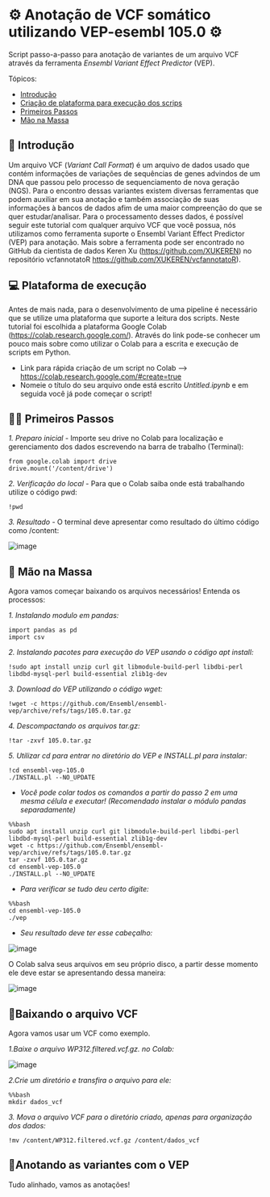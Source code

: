 # ⚙ Anotação de VCF somático utilizando VEP-esembl 105.0 ⚙
Script passo-a-passo para anotação de variantes de um arquivo VCF através da ferramenta _Ensembl Variant Effect Predictor_ (VEP). 

Tópicos:
- [Introdução](##Introdução)
- [Criação de plataforma para execução dos scrips](##Plataforma-de-execução)
- [Primeiros Passos](##Primeiros-Passos)
- [Mão na Massa](##Mão-na-Massa)

## 📃 Introdução
Um arquivo VCF (_Variant Call Format_) é um arquivo de dados usado que contém informações de variações de sequências de genes advindos de um DNA que passou pelo processo de sequenciamento de nova geração (NGS). Para o encontro dessas variantes existem diversas ferramentas que podem auxiliar em sua anotação e também associação de suas informações à bancos de dados afim de uma maior compreenção do que se quer estudar/analisar. 
Para o processamento desses dados, é possível seguir este tutorial com qualquer arquivo VCF que você possua, nós utilizamos como ferramenta suporte o Ensembl Variant Effect Predictor (VEP) para anotação. Mais sobre a ferramenta pode ser encontrado no GitHub da cientista de dados Keren Xu (https://github.com/XUKEREN) no repositório vcfannotatoR https://github.com/XUKEREN/vcfannotatoR).

## 💻 Plataforma de execução 
Antes de mais nada, para o desenvolvimento de uma pipeline é necessário que se utilize uma plataforma que suporte a leitura dos scripts. Neste tutorial foi escolhida a plataforma Google Colab (https://colab.research.google.com/). Através do link pode-se conhecer um pouco mais sobre como utilizar o Colab para a escrita e execução de scripts em Python. 
- Link para rápida criação de um script no Colab --> https://colab.research.google.com/#create=true
- Nomeie o título do seu arquivo onde está escrito *Untitled.ipynb* e em seguida você já pode começar o script!

## 🚶‍♂️ Primeiros Passos

 _1. Preparo inicial_ - Importe seu drive no Colab para localização e gerenciamento dos dados escrevendo na barra de trabalho (Terminal):
```
from google.colab import drive
drive.mount('/content/drive')
```
 _2. Verificação do local_ - Para que o Colab saiba onde está trabalhando utilize o código pwd:
```
!pwd
  ```
 _3. Resultado_ - O terminal deve apresentar como resultado do último código como /content:

![image](https://user-images.githubusercontent.com/99352577/202039441-2901185f-55da-4114-a4f2-2868e3bfe1f3.png)

## 🔨 Mão na Massa
Agora vamos começar baixando os arquivos necessários! Entenda os processos:

 _1. Instalando modulo em pandas:_
```
import pandas as pd
import csv
```
 _2. Instalando pacotes para execução do VEP usando o código apt install:_

```
!sudo apt install unzip curl git libmodule-build-perl libdbi-perl libdbd-mysql-perl build-essential zlib1g-dev

```

 _3. Download do VEP utilizando o código wget:_
  
```
!wget -c https://github.com/Ensembl/ensembl-vep/archive/refs/tags/105.0.tar.gz
```
 _4. Descompactando os arquivos tar.gz:_
```
!tar -zxvf 105.0.tar.gz
```
 _5. Utilizar cd para entrar no diretório do VEP e INSTALL.pl para instalar:_
  
```
!cd ensembl-vep-105.0
./INSTALL.pl --NO_UPDATE
```

- *Você pode colar todos os comandos a partir do passo 2 em uma mesma célula e executar! (Recomendado instalar o módulo pandas separadamente)*

```
%%bash
sudo apt install unzip curl git libmodule-build-perl libdbi-perl libdbd-mysql-perl build-essential zlib1g-dev
wget -c https://github.com/Ensembl/ensembl-vep/archive/refs/tags/105.0.tar.gz
tar -zxvf 105.0.tar.gz
cd ensembl-vep-105.0
./INSTALL.pl --NO_UPDATE 
```

- *Para verificar se tudo deu certo digite:*

```
%%bash
cd ensembl-vep-105.0
./vep
```
- *Seu resultado deve ter esse cabeçalho:*

![image](https://user-images.githubusercontent.com/99352577/202039139-9f90f685-98a5-4be0-922e-b00a4e951630.png)

O Colab salva seus arquivos em seu próprio disco, a partir desse momento ele deve estar se apresentando dessa maneira:

![image](https://user-images.githubusercontent.com/99352577/202040299-e9732c77-6e8e-4421-b2a6-10f9793929b0.png)


## 🧬Baixando o arquivo VCF
Agora vamos usar um VCF como exemplo. 

  _1.Baixe o arquivo *WP312.filtered.vcf.gz.* no Colab:_

![image](https://user-images.githubusercontent.com/99352577/202040401-5eb872d4-664c-4f62-8df3-7931dfb2a083.png)

  _2.Crie um diretório e transfira o arquivo para ele:_
```
%%bash
mkdir dados_vcf
````
  _3. Mova o arquivo VCF para o diretório criado, apenas para organização dos dados:_
````
!mv /content/WP312.filtered.vcf.gz /content/dados_vcf
````
  
## 📝Anotando as variantes com o VEP
Tudo alinhado, vamos as anotações!



